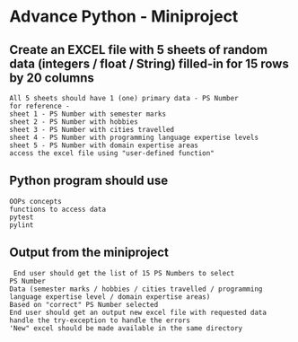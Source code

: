 # Advance Python - Miniproject  

## Create an EXCEL file with 5 sheets of random data (integers / float / String) filled-in for 15 rows by 20 columns
    All 5 sheets should have 1 (one) primary data - PS Number 
    for reference - 
    sheet 1 - PS Number with semester marks
    sheet 2 - PS Number with hobbies
    sheet 3 - PS Number with cities travelled
    sheet 4 - PS Number with programming language expertise levels
    sheet 5 - PS Number with domain expertise areas 
    access the excel file using "user-defined function"
## Python program should use
    OOPs concepts
    functions to access data
    pytest 
    pylint 
## Output from the miniproject
     End user should get the list of 15 PS Numbers to select
    PS Number
    Data (semester marks / hobbies / cities travelled / programming language expertise level / domain expertise areas)
    Based on "correct" PS Number selected
    End user should get an output new excel file with requested data
    handle the try-exception to handle the errors
    'New" excel should be made available in the same directory